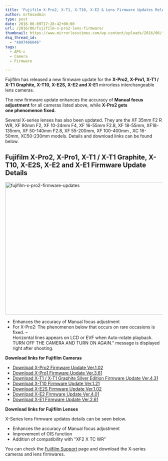 ```yaml
---
title: 'Fujifilm X-Pro2, X-T1, X-T10, X-E2 & Lens Firmware Updates Released'
author: mrtmsadmin
type: post
date: 2016-06-09T17:28:42+00:00
url: /2016/06/fujifilm-x-pro2-lens-firmware/
thumbnail: https://www.mirrorlesstimes.com/wp-content/uploads/2016/06/fujifilm-x-pro2-firmware-updates.jpg
dsq_thread_id:
  - "4897406046"
tags:
  - APS-c
  - Camera
  - Firmware

---
```

Fujifilm has released a new firmware update for the **X-Pro2, X-Pro1, X-T1 / X-T1 Graphite, X-T10, X-E2S, X-E2 and X-E1** mirrorless interchangeable lens cameras.

The new firmware update enhances the accuracy of **Manual focus adjustment** for all cameras listed above, while **X-Pro2 gets one phenomenon fixed.**

Several X-series lenses has also been updated. They are the XF 35mm F2 R WR, XF 90mm F2, XF 10-24mm F4, XF 16-55mm F2.8, XF 18-55mm, XF18-135mm, XF 50-140mm F2.8, XF 55-200mm, XF 100-400mm , XC 16-50mm, XC50-230mm models. Details and download links can be found below.<!--more-->

## Fujifilm X-Pro2, X-Pro1, X-T1 / X-T1 Graphite, X-T10, X-E2S, X-E2 and X-E1 Firmware Update Details

<img class="alignnone size-full wp-image-319" src="https://i2.wp.com/www.mirrorlesstimes.com/wp-content/uploads/2016/06/fujifilm-x-pro2-firmware-updates.jpg?resize=600%2C424&#038;ssl=1" alt="fujifilm-x-pro2-firmware-updates" width="600" height="424" srcset="https://i2.wp.com/www.mirrorlesstimes.com/wp-content/uploads/2016/06/fujifilm-x-pro2-firmware-updates.jpg?w=950&ssl=1 950w, https://i2.wp.com/www.mirrorlesstimes.com/wp-content/uploads/2016/06/fujifilm-x-pro2-firmware-updates.jpg?resize=300%2C212&ssl=1 300w, https://i2.wp.com/www.mirrorlesstimes.com/wp-content/uploads/2016/06/fujifilm-x-pro2-firmware-updates.jpg?resize=768%2C542&ssl=1 768w" sizes="(max-width: 600px) 100vw, 600px" data-recalc-dims="1" /> 

<ul class="unorderedListB01">
  <li>
    Enhances the accuracy of Manual focus adjustment
  </li>
  <li>
    For X-Pro2: The phenomenon below that occurs on rare occasions is fixed. –<br /> Horizontal lines appears on LCD or EVF when Auto-rotate playback.<br /> TURN OFF THE CAMERA AND TURN ON AGAIN.” message is displayed right after shooting.
  </li>
</ul>

**Download links for Fujifilm Cameras**

  * <a class="ext-link" href="http://www.fujifilm.com/support/digital_cameras/software/firmware/x/xpro2/index.html" target="_blank" rel="external nofollow">Download X-Pro2 Firmware Update Ver.1.02</a>
  * <a class="ext-link" href="http://www.fujifilm.com/support/digital_cameras/software/firmware/x/xpro1/index.htmler.3.61" target="_blank" rel="external nofollow">Download X-Pro1 Firmware Update Ver.3.61</a>
  * <a class="ext-link" href="http://www.fujifilm.com/support/digital_cameras/software/firmware/x/xt1/index.html" target="_blank" rel="external nofollow">Download X-T1 / X-T1 Graphite Silver Edition Firmware Update Ver.4.31</a>
  * <a class="ext-link" href="http://www.fujifilm.com/support/digital_cameras/software/firmware/x/xt10/index.html" target="_blank" rel="external nofollow">Download X-T10 Firmware Update Ver.1.21</a>
  * <a class="ext-link" href="http://www.fujifilm.com/support/digital_cameras/software/firmware/x/xe2s/index.html" target="_blank" rel="external nofollow">Download X-E2S Firmware Update Ver.1.02</a>
  * <a class="ext-link" href="http://www.fujifilm.com/support/digital_cameras/software/firmware/x/xe2/index.html" target="_blank" rel="external nofollow">Download X-E2 Firmware Update Ver.4.01</a>
  * <a class="ext-link" href="http://www.fujifilm.com/support/digital_cameras/software/firmware/x/xe1/index.html" target="_blank" rel="external nofollow">Download X-E1 Firmware Update Ver.2.61</a>

**Download links for Fujifilm Lenses**

X-Series lens firmware updates details can be seen below.

  * Enhances the accuracy of Manual focus adjustment
  * Improvement of OIS function
  * Addition of compatibility with “XF2 X TC WR”

You can check the <a class="ext-link" href="http://www.fujifilm.com/support/digital_cameras/software/fw_table.html" target="_blank" rel="external nofollow">Fujifilm Support</a> page and download the X-series cameras and lens firmwares.
